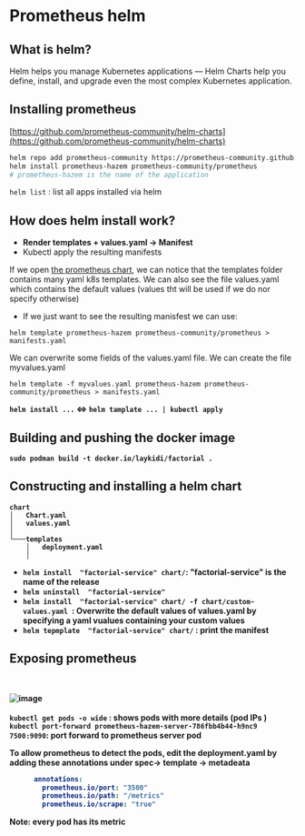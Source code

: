 
# Prometheus helm
## What is helm?
Helm helps you manage Kubernetes applications — Helm Charts help you define, install, and upgrade even the most complex Kubernetes application.
<br>
## Installing prometheus
[https://github.com/prometheus-community/helm-charts](https://github.com/prometheus-community/helm-charts) <br>

 ```bash
helm repo add prometheus-community https://prometheus-community.github.io/helm-charts
helm install prometheus-hazem prometheus-community/prometheus 
# prometheus-hazem is the name of the application  
```
`helm list` : list all apps installed via helm  <br>
## How does helm install work?

* <b> Render templates + values.yaml  -> Manifest </b>
*  Kubectl apply the resulting manifests

If we open [the prometheus chart](https://github.com/prometheus-community/helm-charts/tree/main/charts/prometheus#readme), we can notice that the templates folder contains many yaml k8s templates.
We can also see the file values.yaml which contains the default values (values tht will be used if we do nor specify otherwise)  

* If we just want to see the resulting manisfest we can use:
```
helm template prometheus-hazem prometheus-community/prometheus > manifests.yaml
```
We can overwrite some fields of the values.yaml file. We can create the file myvalues.yaml
```
helm template -f myvalues.yaml prometheus-hazem prometheus-community/prometheus > manifests.yaml
```
<b> `helm install ...` <=> `helm tamplate ... | kubectl apply ` 

## Building and pushing the docker image 
`sudo podman build -t docker.io/laykidi/factorial .`

## Constructing and installing a helm chart
```
chart
│   Chart.yaml
│   values.yaml    
│
└───templates
    │   deployment.yaml
    │   

```
* `helm install  "factorial-service" chart/`: "factorial-service" is the name of the release
* `helm uninstall  "factorial-service"`
* `helm install  "factorial-service" chart/ -f chart/custom-values.yaml `: Overwrite the default values of values.yaml by specifying a yaml vualues containing your custom values
* `helm tepmplate  "factorial-service" chart/` :  print the manifest 

## Exposing prometheus
<br>

![image](https://user-images.githubusercontent.com/53778545/209442891-674349b3-96a1-4d68-b143-1c6a31983ae9.png)
<br><br>
`kubectl get pods -o wide` :  shows pods with more details (pod IPs ) <br> 
`kubectl port-forward prometheus-hazem-server-786fbb4b44-h9nc9  7500:9090`: port forward to prometheus server pod

To allow prometheus to detect the pods, edit the deployment.yaml by adding these annotations under spec-> template -> metadeata
```yaml
      annotations:
        prometheus.io/port: "3500"
        prometheus.io/path: "/metrics"
        prometheus.io/scrape: "true"
``` 

Note: every pod has its metric